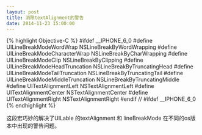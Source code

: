 ```yaml
---
layout: post
title: 消除textAlignment的警告
date: 2014-11-23 15:00:00
---
```


{% highlight Objective-C %}
#ifdef __IPHONE_6_0
#define UILineBreakModeWordWrap                          NSLineBreakByWordWrapping
#define UILineBreakModeCharacterWrap                     NSLineBreakByCharWrapping
#define UILineBreakModeClip                              NSLineBreakByClipping
#define UILineBreakModeHeadTruncation                    NSLineBreakByTruncatingHead
#define UILineBreakModeTailTruncation                    NSLineBreakByTruncatingTail
#define UILineBreakModeMiddleTruncation                  NSLineBreakByTruncatingMiddle
#define UITextAlignmentLeft                              NSTextAlignmentLeft
#define UITextAlignmentCenter                            NSTextAlignmentCenter
#define UITextAlignmentRight                             NSTextAlignmentRight
#endif   // #ifdef __IPHONE_6_0
{% endhighlight %}

这段宏巧妙的解决了UILable 的textAlignment 和 lineBreakMode 在不同的os版本中出现的警告问题。